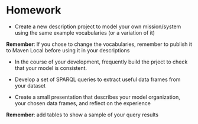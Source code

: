 # Homework

- Create a new description project to model your own mission/system using the same example vocabularies (or a variation of it)

**Remember**: If you chose to change the vocabularies, remember to publish it to Maven Local before using it in your descriptions

- In the course of your development, frequently build the prject to check that your model is consistent.

- Develop a set of SPARQL queries to extract useful data frames from your dataset

- Create a small presentation that describes your model organization, your chosen data frames, and reflect on the experience 

**Remember**: add tables to show a sample of your query results
